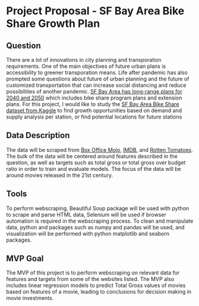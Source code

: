 # Project Proposal - SF Bay Area Bike Share Growth Plan

## Question
There are a lot of innovations in city planning and transporation requirements. One of the main objectives of future urban plans is accessibility to greener transporation means. Life after pandemic has also prompted some questions about future of urban planning and the future of customized transportation that can increase social distancing and reduce possibilities of another pandemic. [SF Bay Area has long-range plans for 2040 and 2050](https://mtc.ca.gov/planning/long-range-planning) which includes bike share program plans and extension plans. For this project, I would like to study the [SF Bay Area Bike Share dataset from Kaggle](https://www.kaggle.com/benhamner/sf-bay-area-bike-share) to find growth opportunities based on demand and supply analysis per station, or find potential locations for future stations

## Data Description
The data will be scraped from [Box Office Mojo](https://www.boxofficemojo.com), [IMDB](https://www.imdb.com), and [Rotten Tomatoes](https://www.rottentomatoes.com). The bulk of the data will be centered around features described in the question, as well as targets such as total gross or total gross over budget ratio in order to train and evaluate models. The focus of the data will be around movies released in the 21st century. 


## Tools
To perform webscraping, Beautiful Soup package will be used with python to scrape and parse HTML data, Selenium will be used if browser automation is required in the webscraping process. To clean and manipulate data, python and packages such as numpy and pandas will be used, and visualization will be performed with python matplotlib and seaborn packages.


## MVP Goal
The MVP of this project is to perform webscraping on relevant data for features and targets from some of the websites listed. The MVP also includes linear regression models to predict Total Gross values of movies based on features of a movie, leading to conclusions for decision making in movie investments. 
